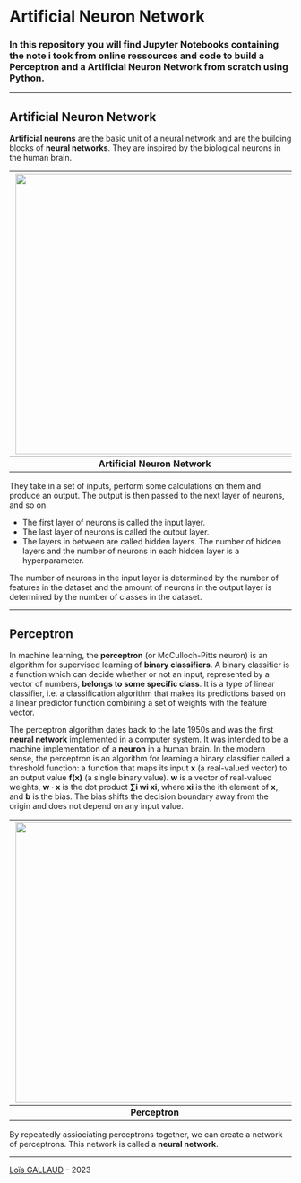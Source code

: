# **Artificial Neuron Network**

### In this repository you will find Jupyter Notebooks containing the note i took from online ressources and code to build a **Perceptron** and a **Artificial Neuron Network** from scratch using Python.

---

## **Artificial Neuron Network**

**Artificial neurons** are the basic unit of a neural network and are the building blocks of **neural networks**. They are inspired by the biological neurons in the human brain.

|<img src="https://miro.medium.com/v2/resize:fit:1400/0*D06frVouKB2NddQF.png" align="right" width=500>|
|:---:|
|**Artificial Neuron Network**|


They take in a set of inputs, perform some calculations on them and produce an output. The output is then passed to the next layer of neurons, and so on.
* The first layer of neurons is called the input layer.
* The last layer of neurons is called the output layer.
* The layers in between are called hidden layers. The number of hidden layers and the number of neurons in each hidden layer is a hyperparameter.

The number of neurons in the input layer is determined by the number of features in the dataset and the amount of neurons in the output layer is determined by the number of classes in the dataset.

---

## **Perceptron**

In machine learning, the **perceptron** (or McCulloch-Pitts neuron) is an algorithm for supervised learning of **binary classifiers**. A binary classifier is a function which can decide whether or not an input, represented by a vector of numbers, **belongs to some specific class**. It is a type of linear classifier, i.e. a classification algorithm that makes its predictions based on a linear predictor function combining a set of weights with the feature vector.

The perceptron algorithm dates back to the late 1950s and was the first **neural network** implemented in a computer system. It was intended to be a machine implementation of a **neuron** in a human brain. In the modern sense, the perceptron is an algorithm for learning a binary classifier called a threshold function: a function that maps its input **x** (a real-valued vector) to an output value **f(x)** (a single binary value).
**w** is a vector of real-valued weights, **w · x** is the dot product **∑i wi xi**, where **xi** is the **i**th element of **x**, and **b** is the bias. The bias shifts the decision boundary away from the origin and does not depend on any input value.

|<img src="https://i0.wp.com/datascientest.com/wp-content/uploads/2021/04/perceptron-formule.webp?fit=768%2C290&ssl=1" align="right" width=500>|
|:---:|
|**Perceptron**|

By repeatedly assiociating perceptrons together, we can create a network of perceptrons. This network is called a **neural network**.

---

[Loïs GALLAUD](https://github.com/LOISGALLAUD) - 2023